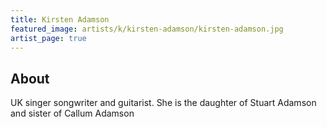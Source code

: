 ```yaml
---
title: Kirsten Adamson
featured_image: artists/k/kirsten-adamson/kirsten-adamson.jpg
artist_page: true
---
```

## About

UK singer songwriter and guitarist.
She is the daughter of Stuart Adamson and sister of Callum Adamson

